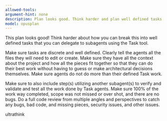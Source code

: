 ```yaml
---
allowed-tools: 
argument-hint: none
description: Plan looks good. Think harder and plan well defined tasks for subagents.
model: opusplan
---
```


This plan looks good! Think harder about how you can break this into well defined tasks that you can delegate to subagents using the Task tool.

Make sure tasks are discrete and well defined. Clearly tell the agents all the files they will need to edit or create. Make sure they have all the context about the project and how all the pieces fit together so that they can do their best work without having to guess or make architectural decisions themselves. Make sure agents do not do more than their defined Task work.

Make sure to also include step(s) utilizing another subagent(s) to verify and validate and test all the work done by Task agents. Make sure 100% of the work way completed, scope was not missed or over shot, and there are no bugs. Do a full code review from multiple angles and perspectives to catch any bugs, bad code, and missing pieces, security issues, and other issues.

ultrathink
